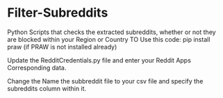 # Filter-Subreddits
 Python Scripts that checks the extracted subreddits, whether or not they are blocked within your Region or Country
TO Use this code:
pip install praw (if PRAW is not installed already)

Update the RedditCredentials.py file and enter your Reddit Apps Corresponding data.

Change the Name the subbreddit file to your csv file and specify the subreddits column within it.
